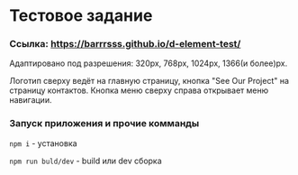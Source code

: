 # Тестовое задание
### Ссылка: https://barrrsss.github.io/d-element-test/

Адаптировано под разрешения: 320px, 768px, 1024px, 1366(и более)px.

Логотип сверху ведёт на главную страницу, кнопка "See Our Project" на страницу контактов.
Кнопка меню сверху справа открывает меню навигации.

### Запуск приложения и прочие комманды

`npm i` - установка

`npm run buld/dev` - build или dev сборка



